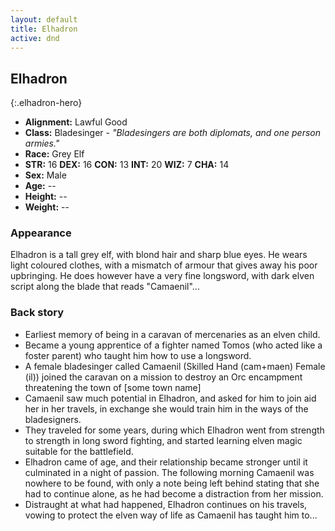 ```yaml
---
layout: default
title: Elhadron
active: dnd
---
```


## Elhadron
{:.elhadron-hero}

* **Alignment:** Lawful Good
* **Class:** Bladesinger - *"Bladesingers are both diplomats, and one person armies."*
* **Race:** Grey Elf
* **STR:** 16 **DEX:** 16 **CON:** 13 **INT:** 20 **WIZ:** 7 **CHA:** 14
* **Sex:** Male
* **Age:** --
* **Height:** --
* **Weight:** --

### Appearance

Elhadron is a tall grey elf, with blond hair and sharp blue eyes. He wears light coloured clothes, with a mismatch of armour that gives away his poor upbringing. He does however have a very fine longsword, with dark elven script along the blade that reads "Camaenil"...

### Back story

* Earliest memory of being in a caravan of mercenaries as an elven child.
* Became a young apprentice of a fighter named Tomos (who acted like a foster parent) who taught him how to use a longsword.
* A female bladesinger called Camaenil (Skilled Hand (cam+maen) Female (il)) joined the caravan on a mission to destroy an Orc encampment threatening the town of [some town name]
* Camaenil saw much potential in Elhadron, and asked for him to join aid her in her travels, in exchange she would train him in the ways of the bladesigners.
* They traveled for some years, during which Elhadron went from strength to strength in long sword fighting, and started learning elven magic suitable for the battlefield.
* Elhadron came of age, and their relationship became stronger until it culminated in a night of passion. The following morning Camaenil was nowhere to be found, with only a note being left behind stating that she had to continue alone, as he had become a distraction from her mission.
* Distraught at what had happened, Elhadron continues on his travels, vowing to protect the elven way of life as Camaenil has taught him to...
